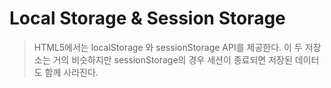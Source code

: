 # Local Storage & Session Storage

> HTML5에서는 localStorage 와 sessionStorage API를 제공한다. 이 두 저장소는 거의 비슷하지만 sessionStorage의 경우 세션이 종료되면 저장된 데이터도 함께 사라진다.